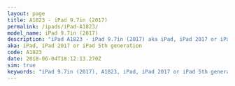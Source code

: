 ```yaml
---
layout: page
title: A1823 - iPad 9.7in (2017)
permalink: /ipads/iPad-A1823/
model_name: iPad 9.7in (2017)
description: "iPad A1823 - iPad 9.7in (2017) aka iPad, iPad 2017 or iPad 5th generation. 3 Best compatible iPad cases, pens, chargers and keyboards."
aka: iPad, iPad 2017 or iPad 5th generation
code: A1823
date: 2018-06-04T18:12:13.270Z
sim: true
keywords: "iPad 9.7in (2017), A1823, iPad, iPad 2017 or iPad 5th generation"
---
```

